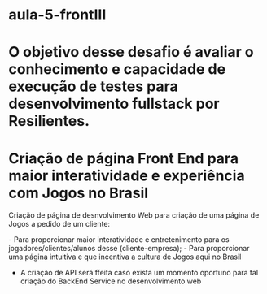 # aula-5-frontIII

<h1>O objetivo desse desafio é avaliar o conhecimento e capacidade de execução de testes para
desenvolvimento fullstack por Resilientes.</h1>

<h1>Criação de página Front End para maior interatividade e experiência com Jogos no Brasil</h1>


<p>Criação de página de desnvolvimento Web para criação de uma página de Jogos a pedido de um cliente:</p>
- Para proporcionar maior interatividade e entretenimento para os jogadores/clientes/alunos desse (cliente-empresa);
- Para proporcionar uma página intuitiva e que incentiva a cultura de Jogos aqui no Brasil

- A criação de API será ffeita caso exista um momento oportuno para tal criação do BackEnd Service no desenvolvimento web
